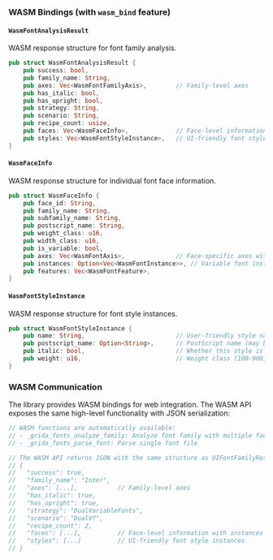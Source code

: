 ### WASM Bindings (with `wasm_bind` feature)

#### `WasmFontAnalysisResult`

WASM response structure for font family analysis.

```rust
pub struct WasmFontAnalysisResult {
    pub success: bool,
    pub family_name: String,
    pub axes: Vec<WasmFontFamilyAxis>,        // Family-level axes
    pub has_italic: bool,
    pub has_upright: bool,
    pub strategy: String,
    pub scenario: String,
    pub recipe_count: usize,
    pub faces: Vec<WasmFaceInfo>,             // Face-level information with instances
    pub styles: Vec<WasmFontStyleInstance>,   // UI-friendly font style instances
}
```

#### `WasmFaceInfo`

WASM response structure for individual font face information.

```rust
pub struct WasmFaceInfo {
    pub face_id: String,
    pub family_name: String,
    pub subfamily_name: String,
    pub postscript_name: String,
    pub weight_class: u16,
    pub width_class: u16,
    pub is_variable: bool,
    pub axes: Vec<WasmFontAxis>,              // Face-specific axes with defaults
    pub instances: Option<Vec<WasmFontInstance>>, // Variable font instances
    pub features: Vec<WasmFontFeature>,
}
```

#### `WasmFontStyleInstance`

WASM response structure for font style instances.

```rust
pub struct WasmFontStyleInstance {
    pub name: String,                         // User-friendly style name
    pub postscript_name: Option<String>,      // PostScript name (may be None)
    pub italic: bool,                         // Whether this style is italic
    pub weight: u16,                          // Weight class (100-900)
}
```

### WASM Communication

The library provides WASM bindings for web integration. The WASM API exposes the same high-level functionality with JSON serialization:

```rust
// WASM functions are automatically available:
// - _grida_fonts_analyze_family: Analyze font family with multiple faces
// - _grida_fonts_parse_font: Parse single font file

// The WASM API returns JSON with the same structure as UIFontFamilyResult:
// {
//   "success": true,
//   "family_name": "Inter",
//   "axes": [...],           // Family-level axes
//   "has_italic": true,
//   "has_upright": true,
//   "strategy": "DualVariableFonts",
//   "scenario": "DualVf",
//   "recipe_count": 2,
//   "faces": [...],          // Face-level information with instances
//   "styles": [...]          // UI-friendly font style instances
// }
```
